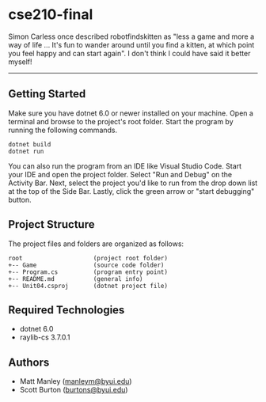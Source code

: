 # cse210-final
Simon Carless once described robotfindskitten as "less a game and more a way of 
life ... It's fun to wander around until you find a kitten, at which point you feel 
happy and can start again". I don't think I could have said it better myself!

---
## Getting Started
Make sure you have dotnet 6.0 or newer installed on your machine. Open 
a terminal and browse to the project's root folder. Start the program 
by running the following commands.
```
dotnet build
dotnet run 
```
You can also run the program from an IDE like Visual Studio Code. 
Start your IDE and open the project folder. Select "Run and Debug" on 
the Activity Bar. Next, select the project you'd like to run from the 
drop down list at the top of the Side Bar. Lastly, click the green 
arrow or "start debugging" button.

## Project Structure
The project files and folders are organized as follows:
```
root                    (project root folder)
+-- Game                (source code folder)
+-- Program.cs          (program entry point)    
+-- README.md           (general info)
+-- Unit04.csproj       (dotnet project file)
```

## Required Technologies
* dotnet 6.0
* raylib-cs 3.7.0.1

## Authors
* Matt Manley (manleym@byui.edu)
* Scott Burton (burtons@byui.edu)